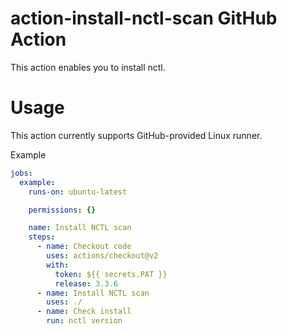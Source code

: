 # action-install-nctl-scan GitHub Action

This action enables you to install nctl.

# Usage

This action currently supports GitHub-provided Linux runner.

Example

```yaml
jobs:
  example:
    runs-on: ubuntu-latest

    permissions: {}

    name: Install NCTL scan
    steps:
      - name: Checkout code
        uses: actions/checkout@v2
        with:
          token: ${{ secrets.PAT }}
          release: 3.3.6
      - name: Install NCTL scan
        uses: ./
      - name: Check install
        run: nctl version
```